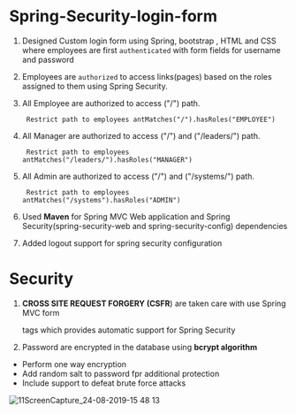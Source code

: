 # Spring-Security-login-form


1. Designed Custom login form using Spring, bootstrap , HTML and CSS where employees are first `authenticated` with form fields for username and password

2. Employees are `authorized` to access links(pages) based on the roles assigned to them using Spring Security. 

3. All Employee are authorized to access ("/") path. 

        Restrict path to employees antMatches("/").hasRoles("EMPLOYEE")

4. All Manager are authorized to access ("/") and ("/leaders/") path. 

        Restrict path to employees antMatches("/leaders/").hasRoles("MANAGER")

5. All Admin are authorized to access ("/") and ("/systems/") path. 

        Restrict path to employees antMatches("/systems").hasRoles("ADMIN")

6. Used **Maven** for Spring MVC Web application and Spring Security(spring-security-web and spring-security-config) dependencies

7. Added logout support for spring security configuration

# Security

1. **CROSS SITE REQUEST FORGERY (CSFR**) are taken care with use Spring MVC form <form : form> tags which provides automatic support for Spring Security

2. Password are encrypted in the database using **bcrypt algorithm**
+ Perform one way encryption
+ Add random salt to password fpr additional protection
+ Include support to defeat brute force attacks



![11ScreenCapture_24-08-2019-15 48 13](https://user-images.githubusercontent.com/26305085/63643084-b2954880-c697-11e9-8ffd-b01a67aa9f87.gif)





